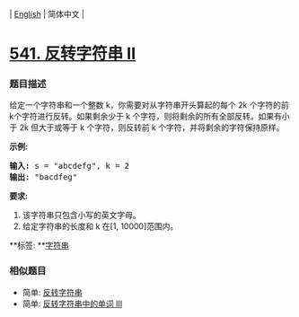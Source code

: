| [English](README_EN.md) | 简体中文 |

# [541. 反转字符串 II](https://leetcode-cn.com/problems/reverse-string-ii)
 ### 题目描述
<p>给定一个字符串和一个整数 k，你需要对从字符串开头算起的每个 2k 个字符的前k个字符进行反转。如果剩余少于 k 个字符，则将剩余的所有全部反转。如果有小于 2k 但大于或等于 k 个字符，则反转前 k 个字符，并将剩余的字符保持原样。</p>

<p><strong>示例:</strong></p>

<pre>
<strong>输入:</strong> s = &quot;abcdefg&quot;, k = 2
<strong>输出:</strong> &quot;bacdfeg&quot;
</pre>

<p><strong>要求:</strong></p>

<ol>
	<li>该字符串只包含小写的英文字母。</li>
	<li>给定字符串的长度和 k 在[1, 10000]范围内。</li>
</ol>

**标签:	**[字符串](https://leetcode-cn.com/tag/string) 
 ### 相似题目
- 简单:	[反转字符串](https://leetcode-cn.com/problems/reverse-string) 
- 简单:	[反转字符串中的单词 III](https://leetcode-cn.com/problems/reverse-words-in-a-string-iii) 

